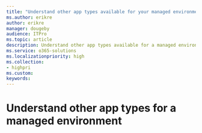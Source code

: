 ```yaml
---
title: "Understand other app types available for your managed environment"
ms.author: erikre
author: erikre
manager: dougeby
audience: ITPro
ms.topic: article
description: Understand other app types available for a managed environment.
ms.service: o365-solutions
ms.localizationpriority: high
ms.collection:
- highpri
ms.custom:
keywords:
---
```


# Understand other app types for a managed environment

